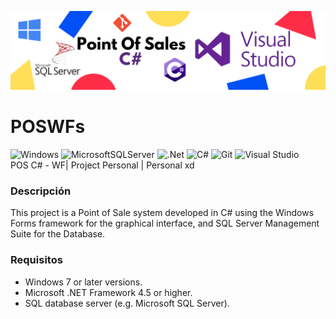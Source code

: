 ![GitHub Header](POINTOFSALECV2.png)

# POSWFs
![Windows](https://img.shields.io/badge/Windows-0078D6?style=for-the-badge&logo=windows&logoColor=white) ![MicrosoftSQLServer](https://img.shields.io/badge/Microsoft%20SQL%20Server-CC2927?style=for-the-badge&logo=microsoft%20sql%20server&logoColor=white) ![.Net](https://img.shields.io/badge/.NET-5C2D91?style=for-the-badge&logo=.net&logoColor=white) 	![C#](https://img.shields.io/badge/c%23-%23239120.svg?style=for-the-badge&logo=csharp&logoColor=white) ![Git](https://img.shields.io/badge/git-%23F05033.svg?style=for-the-badge&logo=git&logoColor=white) ![Visual Studio](https://img.shields.io/badge/Visual%20Studio-5C2D91.svg?style=for-the-badge&logo=visual-studio&logoColor=white)
<br>
POS C# - WF| Project Personal | Personal xd

### Descripción 
This project is a Point of Sale system developed in C# using the Windows Forms framework for the graphical interface, and SQL Server Management Suite for the Database.

### Requisitos 
* Windows 7 or later versions.
* Microsoft .NET Framework 4.5 or higher.
* SQL database server (e.g. Microsoft SQL Server).
